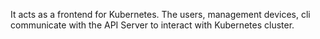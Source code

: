 It acts as a frontend for Kubernetes. The users, management devices, cli communicate with the API Server to interact with Kubernetes cluster.